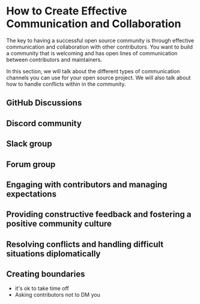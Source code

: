 # How to Create Effective Communication and Collaboration

The key to having a successful open source community is through effective communication and collaboration with other contributors. You want to build a community that is welcoming and has open lines of communication between contributors and maintainers.

In this section, we will talk about the different types of communication channels you can use for your open source project. We will also talk about how to handle conflicts within in the community.

## GitHub Discussions

## Discord community

## Slack group

## Forum group

## Engaging with contributors and managing expectations

## Providing constructive feedback and fostering a positive community culture

## Resolving conflicts and handling difficult situations diplomatically

## Creating boundaries

- it's ok to take time off
- Asking contributors not to DM you
